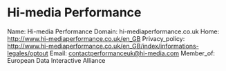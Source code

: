
# Hi-media Performance

Name: Hi-media Performance
Domain: hi-mediaperformance.co.uk
Home: http://www.hi-mediaperformance.co.uk/en_GB
Privacy_policy: http://www.hi-mediaperformance.co.uk/en_GB/index/informations-legales/optout
Email: contactperformanceuk@hi-media.com
Member_of: European Data Interactive Alliance
